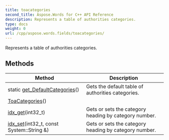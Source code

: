 ```yaml
---
title: toacategories
second_title: Aspose.Words for C++ API Reference
description: Represents a table of authorities categories. 
type: docs
weight: 0
url: /cpp/aspose.words.fields/toacategories/
---
```


Represents a table of authorities categories. 

## Methods

| Method | Description |
| --- | --- |
| static [get_DefaultCategories](./get_defaultcategories/)() | Gets the default table of authorities categories.  |
| [ToaCategories](./toacategories/)() |  |
| [idx_get](./idx_get/)(int32_t) | Gets or sets the category heading by category number.  |
| [idx_set](./idx_set/)(int32_t, const System::String &) | Gets or sets the category heading by category number.  |
